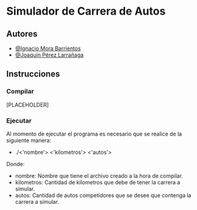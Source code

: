 # Simulador de Carrera de Autos
## Autores
- [@Ignacio Mora Barrientos](https://github.com/ElOtroMoras)
- [@Joaquín Pérez Larrañaga](https://github.com/JoacoPL21)
## Instrucciones
### Compilar
[PLACEHOLDER]
### Ejecutar
Al momento de ejecutar el programa es necesario que se realice de la siguiente manera:
- ./<'nombre'> <'kilometros'> <'autos'>

Donde:
- nombre: Nombre que tiene el archivo creado a la hora de compilar.
- kilometros: Cantidad de kilometros que debe de tener la carrera a simular.
- autos: Cantidad de autos competidores que se desee que contenga la carrera a simular.